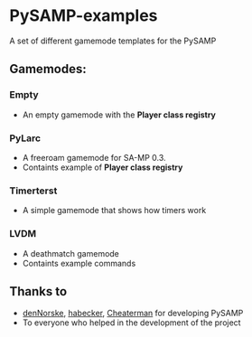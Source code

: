# PySAMP-examples
A set of different gamemode templates for the PySAMP

## Gamemodes:

### Empty
- An empty gamemode with the **Player class registry**

### PyLarc
- A freeroam gamemode for SA-MP 0.3.
- Containts example of **Player class registry**

### Timerterst
- A simple gamemode that shows how timers work

### LVDM
- A deathmatch gamemode
- Containts example commands

## Thanks to
* [denNorske](https://github.com/dennorske), [habecker](https://github.com/habecker), [Cheaterman](https://github.com/Cheaterman) for developing PySAMP
* To everyone who helped in the development of the project
